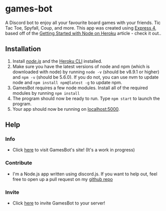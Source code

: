 # games-bot

A Discord bot to enjoy all your favourite board games with your friends. Tic Tac Toe, Spyfall, Coup, and more. This app was created using [Express 4](http://expressjs.com/), based off of the [Getting Started with Node on Heroku](https://devcenter.heroku.com/articles/getting-started-with-nodejs) article - check it out..


## Installation

1. Install [_node.js_](https://nodejs.org/en/) and the [Heroku CLI](https://cli.heroku.com/) installed.
2. Make sure you have the latest versions of node and npm (which is downloaded with node) by running `node -v` (should be v8.9.1 or higher) and `npm -v` (should be 5.6.0). If you do not, you can use nvm to update node and `npm install npm@latest -g` to update npm.
3. GamesBot requires a few node modules. Install all of the required modules by running `npm install`
4. The program should now be ready to run. Type `npm start` to launch the program.
5. Your app should now be running on [localhost:5000](http://localhost:5000/).


## Help

### Info

- Click [here](https://thepiguy-games-bot.herokuapp.com/) to visit GamesBot's site! (It's a work in progress)

### Contribute

- I'm a Node.js app written using discord.js. If you want to help out, feel free to open up a pull request on my [github repo](https://github.com/piguyinthesky/games-bot)

### Invite

- Click [here](https://discordapp.com/oauth2/authorize?client_id=468534527573098506&permissions=8&scope=bot) to invite GamesBot to your server!
